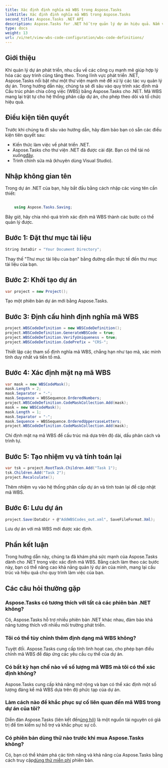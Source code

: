 ```yaml
---
title: Xác định định nghĩa mã WBS trong Aspose.Tasks
linktitle: Xác định định nghĩa mã WBS trong Aspose.Tasks
second_title: Aspose.Tasks .NET API
description: Aspose.Tasks for .NET hỗ trợ quản lý dự án hiệu quả. Nắm vững mã WBS một cách dễ dàng với hướng dẫn toàn diện của chúng tôi. Hợp lý hóa quy trình làm việc ngay hôm nay!
type: docs
weight: 13
url: /vi/net/view-wbs-code-configuration/wbs-code-definitions/
---
```

## Giới thiệu
Khi quản lý dự án phát triển, nhu cầu về các công cụ mạnh mẽ giúp hợp lý hóa các quy trình cũng tăng theo. Trong lĩnh vực phát triển .NET, Aspose.Tasks nổi bật như một thư viện mạnh mẽ để xử lý các tác vụ quản lý dự án. Trong hướng dẫn này, chúng ta sẽ đi sâu vào quy trình xác định mã Cấu trúc phân chia công việc (WBS) bằng Aspose.Tasks cho .NET. Mã WBS mang lại trật tự cho hệ thống phân cấp dự án, cho phép theo dõi và tổ chức hiệu quả.
## Điều kiện tiên quyết
Trước khi chúng ta đi sâu vào hướng dẫn, hãy đảm bảo bạn có sẵn các điều kiện tiên quyết sau:
- Kiến thức làm việc về phát triển .NET.
-  Aspose.Tasks cho thư viện .NET đã được cài đặt. Bạn có thể tải nó xuống[đây](https://releases.aspose.com/tasks/net/).
- Trình chỉnh sửa mã (khuyên dùng Visual Studio).
## Nhập không gian tên
Trong dự án .NET của bạn, hãy bắt đầu bằng cách nhập các vùng tên cần thiết:
```csharp
    
    using Aspose.Tasks.Saving;
```
Bây giờ, hãy chia nhỏ quá trình xác định mã WBS thành các bước có thể quản lý được.

## Bước 1: Đặt thư mục tài liệu
```csharp
String DataDir = "Your Document Directory";
```
Thay thế "Thư mục tài liệu của bạn" bằng đường dẫn thực tế đến thư mục tài liệu của bạn.
## Bước 2: Khởi tạo dự án
```csharp
var project = new Project();
```
Tạo một phiên bản dự án mới bằng Aspose.Tasks.
## Bước 3: Định cấu hình định nghĩa mã WBS
```csharp
project.WBSCodeDefinition = new WBSCodeDefinition();
project.WBSCodeDefinition.GenerateWBSCode = true;
project.WBSCodeDefinition.VerifyUniqueness = true;
project.WBSCodeDefinition.CodePrefix = "CRS-";
```
Thiết lập các tham số định nghĩa mã WBS, chẳng hạn như tạo mã, xác minh tính duy nhất và tiền tố mã.
## Bước 4: Xác định mặt nạ mã WBS
```csharp
var mask = new WBSCodeMask();
mask.Length = 2;
mask.Separator = "-";
mask.Sequence = WBSSequence.OrderedNumbers;
project.WBSCodeDefinition.CodeMaskCollection.Add(mask);
mask = new WBSCodeMask();
mask.Length = 1;
mask.Separator = "-";
mask.Sequence = WBSSequence.OrderedUppercaseLetters;
project.WBSCodeDefinition.CodeMaskCollection.Add(mask);
```
Chỉ định mặt nạ mã WBS để cấu trúc mã dựa trên độ dài, dấu phân cách và trình tự.
## Bước 5: Tạo nhiệm vụ và tính toán lại
```csharp
var tsk = project.RootTask.Children.Add("Task 1");
tsk.Children.Add("Task 2");
project.Recalculate();
```
Thêm nhiệm vụ vào hệ thống phân cấp dự án và tính toán lại để cập nhật mã WBS.
## Bước 6: Lưu dự án
```csharp
project.Save(DataDir + @"AddWBSCodes_out.xml", SaveFileFormat.Xml);
```
Lưu dự án với mã WBS mới được xác định.
## Phần kết luận
Trong hướng dẫn này, chúng ta đã khám phá sức mạnh của Aspose.Tasks dành cho .NET trong việc xác định mã WBS. Bằng cách làm theo các bước này, bạn có thể nâng cao khả năng quản lý dự án của mình, mang lại cấu trúc và hiệu quả cho quy trình làm việc của bạn.
## Các câu hỏi thường gặp
### Aspose.Tasks có tương thích với tất cả các phiên bản .NET không?
Có, Aspose.Tasks hỗ trợ nhiều phiên bản .NET khác nhau, đảm bảo khả năng tương thích với nhiều môi trường phát triển.
### Tôi có thể tùy chỉnh thêm định dạng mã WBS không?
Tuyệt đối. Aspose.Tasks cung cấp tính linh hoạt cao, cho phép bạn điều chỉnh mã WBS để đáp ứng các yêu cầu cụ thể của dự án.
### Có bất kỳ hạn chế nào về số lượng mã WBS mà tôi có thể xác định không?
Aspose.Tasks cung cấp khả năng mở rộng và bạn có thể xác định một số lượng đáng kể mã WBS dựa trên độ phức tạp của dự án.
### Làm cách nào để khắc phục sự cố liên quan đến mã WBS trong dự án của tôi?
 Diễn đàn Aspose.Tasks (liên kết đến[ủng hộ](https://forum.aspose.com/c/tasks/15)) là một nguồn tài nguyên có giá trị để tìm kiếm sự hỗ trợ và khắc phục sự cố.
### Có phiên bản dùng thử nào trước khi mua Aspose.Tasks không?
 Có, bạn có thể khám phá các tính năng và khả năng của Aspose.Tasks bằng cách truy cập[dùng thử miễn phí](https://releases.aspose.com/) phiên bản.